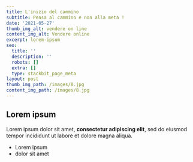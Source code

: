 ```yaml
---
title: L'inizio del cammino
subtitle: Pensa al cammino e non alla meta !
date: '2021-05-27'
thumb_img_alt: vendere on line
content_img_alt: Vendere online
excerpt: lorem-ipsum
seo:
  title: ''
  description: ''
  robots: []
  extra: []
  type: stackbit_page_meta
layout: post
thumb_img_path: /images/8.jpg
content_img_path: /images/8.jpg
---
```

## Lorem ipsum

Lorem ipsum dolor sit amet, **consectetur adipiscing elit**, sed do eiusmod tempor incididunt ut labore et dolore magna aliqua.

- Lorem ipsum
- dolor sit amet
